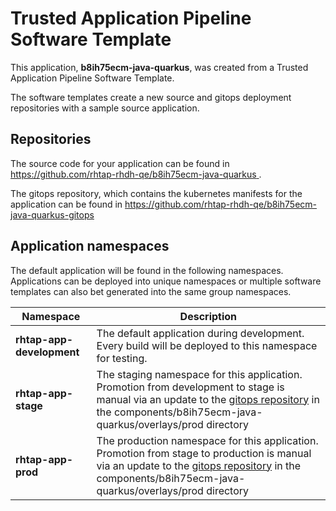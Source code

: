 # Trusted Application Pipeline Software Template

This application, **b8ih75ecm-java-quarkus**, was created from a Trusted Application Pipeline Software Template.

The software templates create a new source and gitops deployment repositories with a sample source application. 

## Repositories

The source code for your application can be found in [https://github.com/rhtap-rhdh-qe/b8ih75ecm-java-quarkus ](https://github.com/rhtap-rhdh-qe/b8ih75ecm-java-quarkus ).
 
The gitops repository, which contains the kubernetes manifests for the application can be found in 
[https://github.com/rhtap-rhdh-qe/b8ih75ecm-java-quarkus-gitops ](https://github.com/rhtap-rhdh-qe/b8ih75ecm-java-quarkus-gitops ) 

## Application namespaces 

The default application will be found in the following namespaces. Applications can be deployed into unique namespaces or multiple software templates can also bet generated into the same group namespaces.  

|  Namespace   |  Description   |  
| -------- | -------- |   
| **rhtap-app-development** | The default application during development. Every build will be deployed to this namespace for testing. | 
| **rhtap-app-stage** | The staging namespace for this application. Promotion from development to stage is manual via an update to the [gitops repository](https://github.com/rhtap-rhdh-qe/b8ih75ecm-java-quarkus-gitops ) in the components/b8ih75ecm-java-quarkus/overlays/prod directory |  
| **rhtap-app-prod** | The production namespace for this application. Promotion from stage to production is manual via an update to the [gitops repository](https://github.com/rhtap-rhdh-qe/b8ih75ecm-java-quarkus-gitops ) in the components/b8ih75ecm-java-quarkus/overlays/prod directory | 